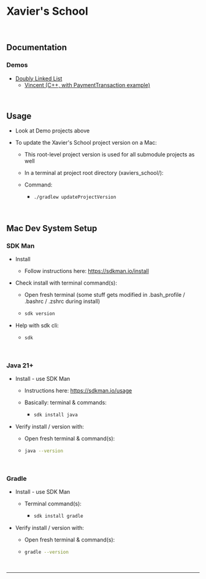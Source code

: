 # Xavier's School
<br>

## Documentation 

### Demos

- [Doubly Linked List](docs/demos/doubly_linked_list.md)
  - [Vincent (C++, with PaymentTransaction example)](vincent/README.md)

<br>

## Usage

- Look at Demo projects above

- To update the Xavier's School project version on a Mac:

  - This root-level project version is used for all submodule projects as well

  - In a terminal at project root directory (xaviers_school/):

  - Command:
  
    - ```bash
      ./gradlew updateProjectVersion
      ```
  

<br>

## Mac Dev System Setup

### SDK Man

- Install

  - Follow instructions here: https://sdkman.io/install

- Check install with terminal command(s):

  - Open fresh terminal (some stuff gets modified in .bash_profile / .bashrc / .zshrc during install)

  - ```bash
    sdk version
    ```

- Help with sdk cli:

  - ```bash
    sdk
    ```

<br>

### Java 21+

- Install - use SDK Man

  - Instructions here: https://sdkman.io/usage

  - Basically: terminal & commands:

    - ```bash
      sdk install java
      ```

- Verify install / version with:

  - Open fresh terminal & command(s):

  - ```bash
    java --version
    ```

<br>

### Gradle

- Install - use SDK Man

  - Terminal command(s):

    - ```bash
      sdk install gradle
      ```

- Verify install / version with:

  - Open fresh terminal & command(s):

  - ```bash
    gradle --version
    ```

    

<br>

---


